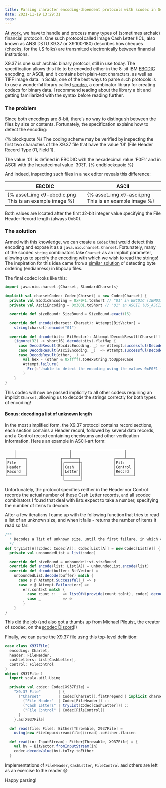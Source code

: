```yaml
---
title: Parsing character encoding-dependent protocols with scodec in Scala
date: 2021-11-19 13:29:31
tags:
---
```

At [work](https://unit.co), we have to handle and process many types of (sometimes archaic) financial protocols. One such protocol called Image Cash Letter (ICL, also known as ANSI DSTU X9.37 or X9.100-180) describes how cheques (checks, for the US folks) are transmitted electronically between financial institutions.

X9.37 is one such archaic binary protocol, still in use today. The specification allows this file to be encoded either in the 8-bit IBM [EBCDIC](https://en.wikipedia.org/wiki/EBCDIC) encoding, or ASCII, and it contains both plain-text characters, as well as TIFF image data. In Scala, one of the best ways to parse such protocols is to use a wonderful library called [scodec](https://github.com/scodec/scodec), a combinator library for creating codecs for binary data. I recommend reading about the library a bit and getting familiarized with the syntax before reading further.

<!-- more -->

### The problem

Since both encodings are 8-bit, there's no way to distinguish between the files by size or contents. Fortunately, the specification explains how to detect the encoding:

{% blockquote %}
The coding scheme may be verified by inspecting the first two characters of
the X9.37 file that have the value '01' (File Header Record Type 01, Field 1).

The value '01' is defined in EBCDIC with the hexadecimal value 'F0F1'
and in ASCII with the hexadecimal value '3031'.
{% endblockquote %}

And indeed, inspecting such files in a hex editor reveals this difference:

| EBCDIC                                                 | ASCII                                                 |
|--------------------------------------------------------|-------------------------------------------------------|
| {% asset_img x9-ebcdic.png This is an example image %} | {% asset_img x9-ascii.png This is an example image %} |

Both values are located after the first 32-bit integer value specifying the File Header Record length (always 0x50).

### The solution

Armed with this knowledge, we can create a `Codec` that would detect this encoding and expose it as a `java.nio.charset.Charset`. Fortunately, many of the scodec `string` combinators take `Charset` as an implicit parameter, allowing us to specify the encoding with which we wish to read the strings! The inspiration for this idea came from a [similar solution](https://github.com/scodec/scodec/blob/main/unitTests/src/test/scala/scodec/examples/PcapExample.scala) of detecting byte ordering (endianness) in libpcap files.

The final codec looks like this:

```scala
import java.nio.charset.{Charset, StandardCharsets}

implicit val charsetCodec: Codec[Charset] = new Codec[Charset] {
  private val EbcdicEncoding = 0xF0F1.toShort // "01" in EBCDIC (IBM037)
  private val AsciiEncoding = 0x3031.toShort // "01" in ASCII (US_ASCII)

  override def sizeBound: SizeBound = SizeBound.exact(16)

  override def encode(charset: Charset): Attempt[BitVector] =
    string(charset).encode("01")

  override def decode(bits: BitVector): Attempt[DecodeResult[Charset]] =
    (ignore(32) ~> short16).decode(bits).flatMap {
      case DecodeResult(EbcdicEncoding, _) => Attempt.successful(DecodeResult(Charset.forName("IBM037"), bits))
      case DecodeResult(AsciiEncoding, _)  => Attempt.successful(DecodeResult(StandardCharsets.US_ASCII, bits))
      case DecodeResult(other, _) =>
        val hex = (other & 0xffff).toHexString.toUpperCase
        Attempt.failure(
          Err(s"Unable to detect the encoding using the values 0xF0F1 (EBCDIC) or 0x3031 (ASCII), found: 0x$hex")
        )
    }
}
```

This codec will now be passed implicitly to all other codecs requiring an implicit `Charset`, allowing us to decode the strings correctly for both types of encoding!

#### Bonus: decoding a list of unknown length

In the most simplified form, the X9.37 protocol contains record sections, each section contains a Header record, followed by several data records, and a Control record containing checksums and other verification information. Here's an example in ASCII-art form:

```
    ┌────────────────────────┬────────────────────────┐
    │                        │                        │
┌───┴────┐               ┌───┴───┐               ┌────┴───┐
│File    │               │┌──────┼┐              │File    │
│Header  │               ││Cash  ││              │Control │
│Record  │               ││Letter││              │Record  │
└────────┘               └┼──────┘│              └────────┘
                          └───────┘
```

Unfortunately, the protocol specifies neither in the Header nor Control records the actual number of these Cash Letter records, and all scodec combinators I found that deal with lists expect to take a number, specifying the number of items to decode.

After a few iterations I came up with the following function that tries to read a list of an unknown size, and when it fails - returns the number of items it read so far:

```scala
/**
  * Decodes a list of unknown size, until the first failure, in which case returns the number of successful items.
  */
def tryList[A](codec: Codec[A]): Codec[List[A]] = new Codec[List[A]] {
  private val unboundedList = list(codec)

  override def sizeBound = unboundedList.sizeBound
  override def encode(list: List[A]) = unboundedList.encode(list)
  override def decode(buffer: BitVector) =
    unboundedList.decode(buffer) match {
      case s @ Attempt.Successful(_) => s
      case e @ Attempt.Failure(err) =>
        err.context match {
          case count :: _ => listOfN(provide(count.toInt), codec).decode(buffer)
          case _          => e
        }
    }
}
```

This did the job (and also got a thumbs up from Michael Pilquist, the creator of scodec, on the [scodec Discord](https://discord.gg/wKn3cpfRVz)!)

Finally, we can parse the X9.37 file using this top-level definition:

```scala
case class X937File(
  encoding: Charset,
  header: FileHeader,
  cashLetters: List[CashLetter],
  control: FileControl
)
object X937File {
  import scala.util.Using

  private val codec: Codec[X937File] =
    "X9.37 File"        | {
      ("Charset"        | Codec[Charset]).flatPrepend { implicit charset =>
      	("File Header"  | Codec[FileHeader]) ::
      	("Cash Letters" | tryList(Codec[CashLetter])) ::
      	("File Control" | Codec[FileControl])
      }
    }.as[X937File]

  def read(file: File): Either[Throwable, X937File] =
    Using(new FileInputStream(file))(read).toEither.flatten

  def read(in: InputStream): Either[Throwable, X937File] = {
    val bv = BitVector.fromInputStream(in)
    codec.decodeValue(bv).toTry.toEither
  }
```

Implementations of `FileHeader`, `CashLetter`, `FileControl` and others are left as an exercise to the reader 😄

Happy parsing!
